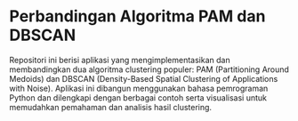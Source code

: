 # Perbandingan Algoritma PAM dan DBSCAN
Repositori ini berisi aplikasi yang mengimplementasikan dan membandingkan dua algoritma clustering populer: PAM (Partitioning Around Medoids) dan DBSCAN (Density-Based Spatial Clustering of Applications with Noise). Aplikasi ini dibangun menggunakan bahasa pemrograman Python dan dilengkapi dengan berbagai contoh serta visualisasi untuk memudahkan pemahaman dan analisis hasil clustering.
